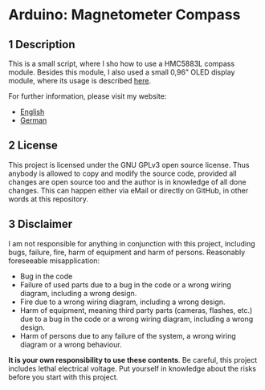 # Arduino: Magnetometer Compass

## 1 Description

This is a small script, where I sho how to use a HMC5883L compass module.
Besides this module, I also used a small 0,96" OLED display module, where its usage is described [here](http://deloarts.com/de/scripts/arduino/oled-display).

For further information, please visit my website:

- [English](http://deloarts.com/en/scripts/arduino/magnetometer-compass)
- [German](http://deloarts.com/de/scripts/arduino/magnetometer-compass)

## 2 License

This project is licensed under the GNU GPLv3 open source license. Thus anybody is allowed to copy and modify the source code, provided all changes are open source too and the author is in knowledge of all done changes. This can happen either via eMail or directly on GitHub, in other words at this repository.

## 3 Disclaimer

I am not responsible for anything in conjunction with this project, including bugs, failure, fire, harm of equipment and harm of persons. Reasonably foreseeable misapplication:

- Bug in the code
- Failure of used parts due to a bug in the code or a wrong wiring diagram, including a wrong design.
- Fire due to a wrong wiring diagram, including a wrong design.
- Harm of equipment, meaning third party parts (cameras, flashes, etc.) due to a bug in the code or a wrong wiring diagram, including a wrong design.
- Harm of persons due to any failure of the system, a wrong wiring diagram or a wrong behaviour.

**It is your own responsibility to use these contents**. Be careful, this project includes lethal electrical voltage. Put yourself in knowledge about the risks before you start with this project.